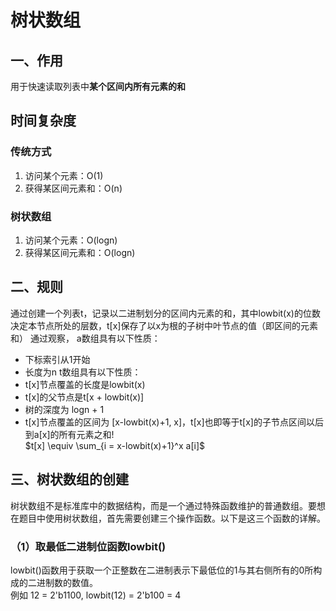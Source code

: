 # 树状数组
## 一、作用
用于快速读取列表中**某个区间内所有元素的和**
## 时间复杂度
### 传统方式
1. 访问某个元素：O(1)
2. 获得某区间元素和：O(n)
### 树状数组
1. 访问某个元素：O(logn)
2. 获得某区间元素和：O(logn)
## 二、规则
通过创建一个列表t，记录以二进制划分的区间内元素的和，其中lowbit(x)的位数决定本节点所处的层数，t[x]保存了以x为根的子树中叶节点的值（即区间的元素和）
通过观察，
a数组具有以下性质：
- 下标索引从1开始
- 长度为n
t数组具有以下性质：
- t[x]节点覆盖的长度是lowbit(x)
- t[x]的父节点是t[x + lowbit(x)]
- 树的深度为 logn + 1
- t[x]节点覆盖的区间为 [x-lowbit(x)+1, x]，t[x]也即等于t[x]的子节点区间以后到a[x]的所有元素之和!\
$t[x] \equiv \sum_{i = x-lowbit(x)+1}^x a[i]$
## 三、树状数组的创建
树状数组不是标准库中的数据结构，而是一个通过特殊函数维护的普通数组。要想在题目中使用树状数组，首先需要创建三个操作函数。以下是这三个函数的详解。
### （1）取最低二进制位函数lowbit()
lowbit()函数用于获取一个正整数在二进制表示下最低位的1与其右侧所有的0所构成的二进制数的数值。\
例如 12 = 2'b1100, lowbit(12) = 2'b100 = 4

